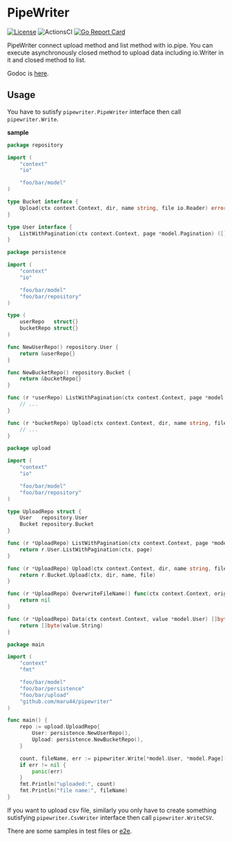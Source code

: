 # PipeWriter

[![License](https://img.shields.io/badge/license-MIT-blue.svg)](https://github.com/maru44/pipewriter/blob/master/LICENSE)
![ActionsCI](https://github.com/maru44/pipewriter/workflows/ci/badge.svg)
[![Go Report Card](https://goreportcard.com/badge/github.com/maru44/pipewriter)](https://goreportcard.com/report/github.com/maru44/pipewriter)

PipeWriter connect upload method and list method with io.pipe.
You can execute asynchronously closed method to upload data including io.Writer in it and closed method to list.

Godoc is [here](https://pkg.go.dev/github.com/maru44/pipewriter).

## Usage

You have to sutisfy `pipewriter.PipeWriter` interface then call `pipewriter.Write`.

**sample**

```go
package repository

import (
	"context"
	"io"

	"foo/bar/model"
)

type Bucket interface {
	Upload(ctx context.Context, dir, name string, file io.Reader) error
}

type User interface {
	ListWithPagination(ctx context.Context, page *model.Pagination) ([]*model.User, *model.Pagination, bool, error)
}

```

```go
package persistence

import (
	"context"
	"io"

	"foo/bar/model"
	"foo/bar/repository"
)

type (
	userRepo   struct{}
	bucketRepo struct{}
)

func NewUserRepo() repository.User {
	return &userRepo{}
}

func NewBucketRepo() repository.Bucket {
	return &bucketRepo{}
}

func (r *userRepo) ListWithPagination(ctx context.Context, page *model.Pagination) ([]*model.User, *model.Pagination, bool, error) {
	// ...
}

func (r *bucketRepo) Upload(ctx context.Context, dir, name string, file io.Reader) error {
	// ...
}

```

```go
package upload

import (
	"context"
	"io"

	"foo/bar/model"
	"foo/bar/repository"
)

type UploadRepo struct {
	User   repository.User
	Bucket repository.Bucket
}

func (r *UploadRepo) ListWithPagination(ctx context.Context, page *model.Pagination) ([]*model.User, *model.Pagination, bool, error) {
	return r.User.ListWithPagination(ctx, page)
}

func (r *UploadRepo) Upload(ctx context.Context, dir, name string, file io.Reader) error {
	return r.Bucket.Upload(ctx, dir, name, file)
}

func (r *UploadRepo) OverwriteFileName() func(ctx context.Context, origin string) string {
	return nil
}

func (r *UploadRepo) Data(ctx context.Context, value *model.User) []byte {
	return []byte(value.String)
}

```

```go
package main

import (
	"context"
	"fmt"

	"foo/bar/model"
	"foo/bar/persistence"
	"foo/bar/upload"
	"github.com/maru44/pipewriter"
)

func main() {
	repo := upload.UploadRepo{
		User: persistence.NewUserRepo(),
		Upload: persistence.NewBucketRepo(),
	}

	count, fileName, err := pipewriter.Write[*model.User, *model.Page](context.Background(), "private", "filename.txt", repo, nil)
	if err != nil {
		panic(err)
	}
	fmt.Println("uploaded:", count)
	fmt.Println("file name:", fileName)
}

```

If you want to upload csv file, similarly you only have to create something sutisfying `pipewriter.CsvWriter` interface then call `pipewriter.WriteCSV`.

There are some samples in test files or [e2e](https://github.com/maru44/pipewriter/tree/master/e2e).
